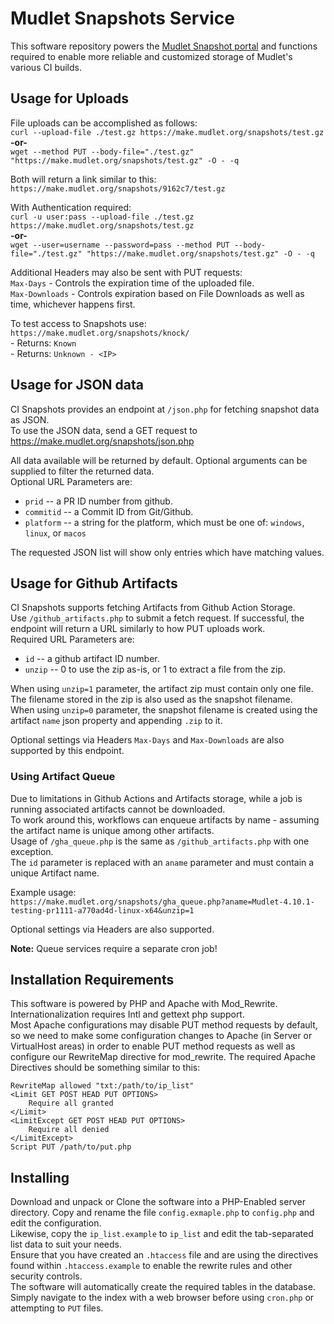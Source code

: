 # Mudlet Snapshots Service
This software repository powers the [Mudlet Snapshot portal](https://make.mudlet.org/snapshots/) and functions required to enable more reliable and customized storage of Mudlet's various CI builds.  

## Usage for Uploads
File uploads can be accomplished as follows:  
`curl --upload-file ./test.gz https://make.mudlet.org/snapshots/test.gz`  
**-or-**  
`wget --method PUT --body-file="./test.gz" "https://make.mudlet.org/snapshots/test.gz" -O - -q`  

Both will return a link similar to this:  
`https://make.mudlet.org/snapshots/9162c7/test.gz`

With Authentication required:  
`curl -u user:pass --upload-file ./test.gz https://make.mudlet.org/snapshots/test.gz`  
**-or-**  
`wget --user=username --password=pass --method PUT --body-file="./test.gz" "https://make.mudlet.org/snapshots/test.gz" -O - -q`  

Additional Headers may also be sent with PUT requests:  
 `Max-Days` - Controls the expiration time of the uploaded file.  
 `Max-Downloads` - Controls expiration based on File Downloads as well as time, whichever happens first.  

To test access to Snapshots use:  
`https://make.mudlet.org/snapshots/knock/`  
    - Returns:  `Known`  
    - Returns:  `Unknown - <IP>`  

## Usage for JSON data
CI Snapshots provides an endpoint at `/json.php` for fetching snapshot data as JSON.  
To use the JSON data, send a GET request to https://make.mudlet.org/snapshots/json.php   

All data available will be returned by default. Optional arguments can be supplied to filter the returned data.  
Optional URL Parameters are:  
 - `prid`         -- a PR ID number from github.
 - `commitid`     -- a Commit ID from Git/Github.
 - `platform`     -- a string for the platform, which must be one of:  `windows`, `linux`, or `macos`  

The requested JSON list will show only entries which have matching values.  

## Usage for Github Artifacts  
CI Snapshots supports fetching Artifacts from Github Action Storage.  
Use `/github_artifacts.php` to submit a fetch request.  If successful, the endpoint will return a URL similarly to how PUT uploads work.  
Required URL Parameters are:  
 - `id`        -- a github artifact ID number.
 - `unzip`     -- 0 to use the zip as-is, or 1 to extract a file from the zip.

When using `unzip=1` parameter, the artifact zip must contain only one file.  The filename stored in the zip is also used as the snapshot filename.  
When using `unzip=0` parameter, the snapshot filename is created using the artifact `name` json property and appending `.zip` to it.  

Optional settings via Headers `Max-Days` and `Max-Downloads` are also supported by this endpoint.  

### Using Artifact Queue
Due to limitations in Github Actions and Artifacts storage, while a job is running associated artifacts cannot be downloaded.  
To work around this, workflows can enqueue artifacts by name - assuming the artifact name is unique among other artifacts.  
Usage of `/gha_queue.php` is the same as `/github_artifacts.php` with one exception.  
The `id` parameter is replaced with an `aname` parameter and must contain a unique Artifact name.  
  
Example usage:  
`https://make.mudlet.org/snapshots/gha_queue.php?aname=Mudlet-4.10.1-testing-pr1111-a770ad4d-linux-x64&unzip=1`  

Optional settings via Headers are also supported.  

**Note:** Queue services require a separate cron job! 

## Installation Requirements
This software is powered by PHP and Apache with Mod_Rewrite.  Internationalization requires Intl and gettext php support.  
Most Apache configurations may disable PUT method requests by default, so we need to make some configuration changes to Apache (in Server or VirtualHost areas) in order to enable PUT method requests as well as configure our RewriteMap directive for mod_rewrite.
The required Apache Directives should be something similar to this:

    RewriteMap allowed "txt:/path/to/ip_list"
    <Limit GET POST HEAD PUT OPTIONS>
        Require all granted
    </Limit>
    <LimitExcept GET POST HEAD PUT OPTIONS>
        Require all denied
    </LimitExcept>
    Script PUT /path/to/put.php


## Installing
Download and unpack or Clone the software into a PHP-Enabled server directory.  Copy and rename the file `config.exmaple.php` to `config.php` and edit the configuration.  
Likewise, copy the `ip_list.example` to `ip_list` and edit the tab-separated list data to suit your needs.  
Ensure that you have created an `.htaccess` file and are using the directives found within `.htaccess.example` to enable the rewrite rules and other security controls.  
The software will automatically create the required tables in the database.  Simply navigate to the index with a web browser before using `cron.php` or attempting to `PUT` files.  